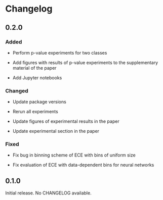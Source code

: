 # Changelog

## 0.2.0

### Added

- Perform p-value experiments for two classes

- Add figures with results of p-value experiments to the supplementary material of the paper

- Add Jupyter notebooks

### Changed

- Update package versions

- Rerun all experiments

- Update figures of experimental results in the paper

- Update experimental section in the paper

### Fixed

- Fix bug in binning scheme of ECE with bins of uniform size

- Fix evaluation of ECE with data-dependent bins for neural networks

## 0.1.0

Initial release. No CHANGELOG available.
